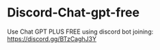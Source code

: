 # Discord-Chat-gpt-free
Use Chat GPT PLUS FREE using discord bot joining: https://discord.gg/BTzCaghJ3Y







                                                                    